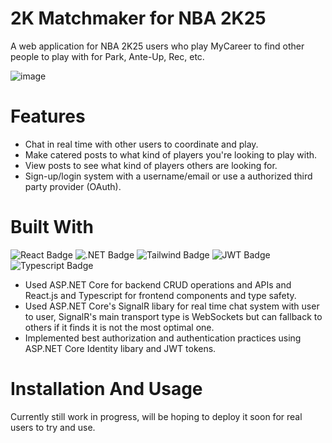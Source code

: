 # 2K Matchmaker for NBA 2K25
A web application for NBA 2K25 users who play MyCareer to find other people to play with for Park, Ante-Up, Rec, etc.

![image](https://github.com/user-attachments/assets/6ec90aa1-37e3-46a1-9a0d-ddb005f16a5e)


# Features
- Chat in real time with other users to coordinate and play.
- Make catered posts to what kind of players you're looking to play with.
- View posts to see what kind of players others are looking for.
- Sign-up/login system with a username/email or use a authorized third party provider (OAuth).

# Built With
![React Badge](https://img.shields.io/badge/React-20232A?style=for-the-badge&logo=react&logoColor=61DAFB) 
![.NET Badge](https://img.shields.io/badge/.NET-512BD4?style=for-the-badge&logo=dotnet&logoColor=white)
![Tailwind Badge](https://img.shields.io/badge/Tailwind_CSS-38B2AC?style=for-the-badge&logo=tailwind-css&logoColor=white)
![JWT Badge](https://img.shields.io/badge/JWT-000000?style=for-the-badge&logo=JSON%20web%20tokens&logoColor=white)
![Typescript Badge](https://img.shields.io/badge/TypeScript-007ACC?style=for-the-badge&logo=typescript&logoColor=white)

- Used ASP.NET Core for backend CRUD operations and APIs and React.js and Typescript for frontend components and type safety.
- Used ASP.NET Core's SignalR libary for real time chat system with user to user, SignalR's main transport type is WebSockets but can fallback to others if it finds it is not the most optimal one.
- Implemented best authorization and authentication practices using ASP.NET Core Identity libary and JWT tokens.

# Installation And Usage
Currently still work in progress, will be hoping to deploy it soon for real users to try and use.




